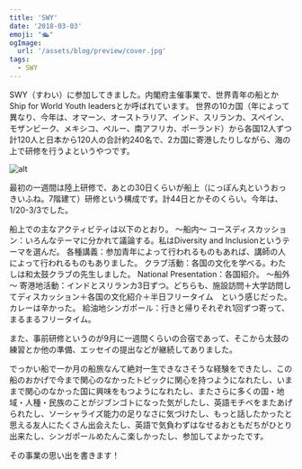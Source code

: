 ```yaml
---
title: 'SWY'
date: '2018-03-03'
emoji: "🛳️"
ogImage:
  url: '/assets/blog/preview/cover.jpg'
tags:
  - SWY
---
```


SWY（すわい）に参加してきました。内閣府主催事業で、世界青年の船とかShip for World Youth leadersとか呼ばれています。
世界の10カ国（年によって異なり、今年は、オマーン、オーストラリア、インド、スリランカ、スペイン、モザンビーク、メキシコ、ペルー、南アフリカ、ポーランド）から各国12人ずつ計120人と日本から120人の合計約240名で、2カ国に寄港したりしながら、海の上で研修を行うよというやつです。

![alt](/assets/blog/posts/swy/1.jpg)
 
最初の一週間は陸上研修で、あとの30日くらいが船上（にっぽん丸というおっきいふね。7階建て）研修という構成です。計44日とかそのくらい。今年は、1/20-3/3でした。

船上での主なアクティビティは以下のとおり。
～船内～
コースディスカッション：いろんなテーマに分かれて議論する。私はDiversity and Inclusionというテーマを選んだ。
各種講義：参加青年によって行われるものもあれば、講師の人によって行われるものもありました。
クラブ活動：各国の文化を学べる。わたしは和太鼓クラブの先生しました。
National Presentation：各国紹介。
～船外～
寄港地活動：インドとスリランカ3日ずつ。どちらも、施設訪問＋大学訪問してディスカッション＋各国の文化紹介＋半日フリータイム　という感じだった。カレーは辛かった。
給油地シンガポール：行きと帰りそれぞれ1回ずつ寄って、まるまるフリータイム。

また、事前研修というのが9月に一週間くらいの合宿であって、そこから太鼓の練習とか他の準備、エッセイの提出などが継続してありました。
 
でっかい船で一か月の船旅なんて絶対一生できなさそうな経験をできたし、この船のおかげで今まで関心のなかったトピックに関心を持つようになれたし、いままで関心のなかった国に興味をもつようになれたし、またさらに多くの国・地域・人種・民族のことがジブンゴトになった気がしたし、英語モチベをまたあげられたし、ソーシャライズ能力の足りなさに気づけたし、もっと話したかったと思える友人にたくさん出会えたし、英語で気負わずはなせるおともだちがひとり出来たし、シンガポールめたんこ楽しかったし、参加してよかったです。

その事業の思い出を書きます！